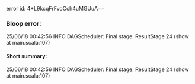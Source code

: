 error id: 4+L9kcqFrFvoCch4uMGUuA==
### Bloop error:

25/06/18 00:42:56 INFO DAGScheduler: Final stage: ResultStage 24 (show at main.scala:107)
#### Short summary: 

25/06/18 00:42:56 INFO DAGScheduler: Final stage: ResultStage 24 (show at main.scala:107)